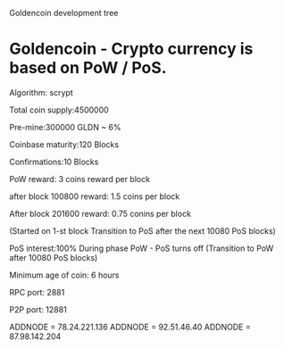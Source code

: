 Goldencoin development tree

Goldencoin - Crypto currency is based on PoW / PoS.
===========================

Algorithm: scrypt

Total coin supply:4500000

Pre-mine:300000 GLDN ~ 6% 

Coinbase maturity:120 Blocks

Confirmations:10 Blocks

PoW reward: 3 coins reward per block

after block 100800 reward: 1.5 coins per block

After block 201600 reward: 0.75 conins per block

(Started on 1-st block
Transition to PoS after the next 10080 PoS blocks)

PoS interest:100%
During phase PoW - PoS turns off
(Transition to PoW after 10080 PoS blocks)

Minimum age of coin: 6 hours

RPC port: 2881

P2P port: 12881



ADDNODE = 78.24.221.136
ADDNODE = 92.51.46.40
ADDNODE = 87.98.142.204
